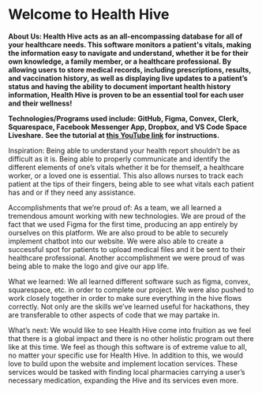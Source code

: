 # Welcome to Health Hive

**About Us: Health Hive acts as an all-encompassing database for all of your healthcare needs. This software monitors a patient's vitals, making the information easy to navigate and understand, whether it be for their own knowledge, a family member, or a healthcare professional. By allowing users to store medical records, including prescriptions, results, and vaccination history, as well as displaying live updates to a patient’s status and having the ability to document important health history information, Health Hive is proven to be an essential tool for each user and their wellness!**

**Technologies/Programs used include: GitHub, Figma, Convex, Clerk, Squarespace, Facebook Messenger App, Dropbox, and VS Code Space Liveshare.**
**See the tutorial at [this YouTube link](https://docs.convex.dev) for instructions.**

Inspiration:
Being able to understand your health report shouldn’t be as difficult as it is. Being able to properly communicate and identify the different elements of one’s vitals whether it be for themself, a healthcare worker, or a loved one is essential. This also allows nurses to track each patient at the tips of their fingers, being able to see what vitals each patient has and or if they need any assistance.

Accomplishments that we’re proud of:
As a team, we all learned a tremendous amount working with new technologies. We are proud of the fact that we used Figma for the first time, producing an app entirely by ourselves on this platform. We are also proud to be able to securely implement chatbot into our website. We were also able to create a successful spot for patients to upload medical files and it be sent to their healthcare professional. Another accomplishment we were proud of was being able to make the logo and give our app life. 

What we learned:
We all learned different software such as figma, convex, squarespace, etc. in order to complete our project. We were also pushed to work closely together in order to make sure everything in the hive flows correctly. Not only are the skills we’ve learned useful for hackathons, they are transferable to other aspects of code that we may partake in.

What’s next:
We would like to see Health Hive come into fruition as we feel that there is a global impact and there is no other holistic program out there like at this time. We feel as though this software is of extreme value to all, no matter your specific use for Health Hive. In addition to this, we would love to build upon the website and implement location services. These services would be tasked with finding local pharmacies carrying a user’s necessary medication, expanding the Hive and its services even more.
